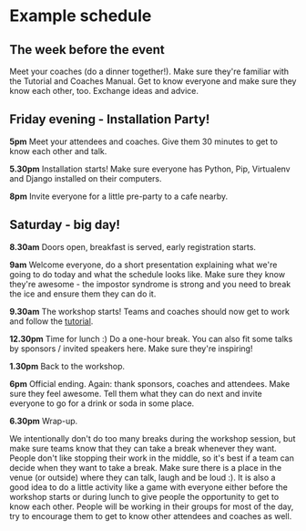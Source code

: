 # Example schedule

## The week before the event

Meet your coaches (do a dinner together!). Make sure they're familiar with the Tutorial and Coaches Manual. Get to know everyone and make sure they know each other, too. Exchange ideas and advice.

## Friday evening - Installation Party!

__5pm__ Meet your attendees and coaches. Give them 30 minutes to get to know each other and talk.

__5.30pm__ Installation starts! Make sure everyone has Python, Pip, Virtualenv and Django installed on their computers.

__8pm__ Invite everyone for a little pre-party to a cafe nearby.

## Saturday - big day!

__8.30am__ Doors open, breakfast is served, early registration starts.

__9am__ Welcome everyone, do a short presentation explaining what we're going to do today and what the schedule looks like. Make sure they know they're awesome - the impostor syndrome is strong and you need to break the ice and ensure them they can do it.

__9.30am__ The workshop starts! Teams and coaches should now get to work and follow the [tutorial](../tutorial/README.html).

__12.30pm__ Time for lunch :) Do a one-hour break. You can also fit some talks by sponsors / invited speakers here. Make sure they're inspiring!

__1.30pm__ Back to the workshop.

__6pm__ Official ending. Again: thank sponsors, coaches and attendees. Make sure they feel awesome. Tell them what they can do next and invite everyone to go for a drink or soda in some place.

__6.30pm__ Wrap-up.

We intentionally don't do too many breaks during the workshop session, but make sure teams know that they can take a break whenever they want. People don't like stopping their work in the middle, so it's best if a team can decide when they want to take a break. Make sure there is a place in the venue (or outside) where they can talk, laugh and be loud :). It is also a good idea to do a little activity like a game with everyone either before the workshop starts or during lunch to give people the opportunity to get to know each other. People will be working in their groups for most of the day, try to encourage them to get to know other attendees and coaches as well.
